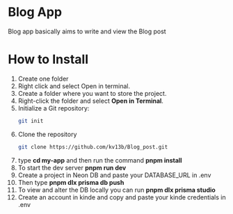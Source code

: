 # Blog App

Blog app basically aims to write and view the Blog post 

# How to Install

1. Create one folder
2. Right click and select Open in terminal.
1. Create a folder where you want to store the project.  
2. Right-click the folder and select **Open in Terminal**.  
3. Initialize a Git repository:  
   ```bash
   git init
4. Clone the repository
   ```bash
   git clone https://github.com/kv13b/Blog_post.git
5. type **cd my-app** and then run the command **pnpm install**
6. To start the dev server **pnpm run dev**
7. Create a project in Neon DB and paste your DATABASE_URL in .env
8. Then type **pnpm dlx prisma db push**
9. To view and alter the DB locally you can run **pnpm dlx prisma studio**
10. Create an account in kinde and copy and paste your kinde credentials in .env 
   
